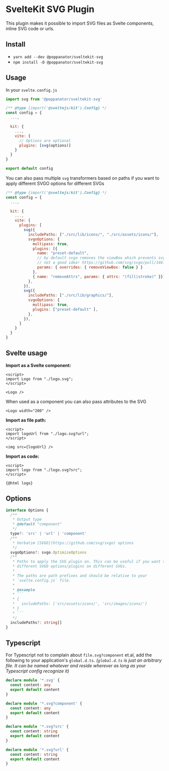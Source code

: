 # SvelteKit SVG Plugin

This plugin makes it possible to import SVG files as Svelte
components, inline SVG code or urls.

## Install

- `yarn add --dev @poppanator/sveltekit-svg`
- `npm install -D @poppanator/sveltekit-svg`

## Usage

In your `svelte.config.js`

```js
import svg from '@poppanator/sveltekit-svg'

/** @type {import('@sveltejs/kit').Config} */
const config = {
  ...,

  kit: {
    ...,
    vite: {
      // Options are optional
      plugins: [svg(options)]
    }
  }
}

export default config
```

You can also pass multiple `svg` transformers based on paths if you want to
apply different SVGO options for different SVGs

```js
/** @type {import('@sveltejs/kit').Config} */
const config = {
  ...,

  kit: {
    ...,
    vite: {
      plugins: [
        svg({
          includePaths: ["./src/lib/icons/", "./src/assets/icons/"],
          svgoOptions: {
            multipass: true,
            plugins: [{
              name: "preset-default", 
              // by default svgo removes the viewBox which prevents svg icons from scaling
              // not a good idea! https://github.com/svg/svgo/pull/1461
              params: { overrides: { removeViewBox: false } } 
            },
            { name: "removeAttrs", params: { attrs: "(fill|stroke)" }}],
          },
        }),
        svg({
          includePaths: ["./src/lib/graphics/"],
          svgoOptions: {
            multipass: true,
            plugins: ["preset-default" ],
          },
        }),
      ]
    }
  }
}
```

## Svelte usage

**Import as a Svelte component:**

```svelte
<script>
import Logo from "./logo.svg";
</script>

<Logo />
```

When used as a component you can also pass attributes to the SVG

```svelte
<Logo width="200" />
```

**Import as file path:**

```svelte
<script>
import logoUrl from "./logo.svg?url";
</script>

<img src={logoUrl} />
```

**Import as code:**

```svelte
<script>
import logo from "./logo.svg?src";
</script>

{@html logo}
```

## Options

````ts
interface Options {
  /**
   * Output type
   * @default "component"
   */
  type?: 'src' | 'url' | 'component'
  /**
   * Verbatim [SVGO](https://github.com/svg/svgo) options
   */
  svgoOptions?: svgo.OptimizeOptions
  /**
   * Paths to apply the SVG plugin on. This can be useful if you want to apply
   * different SVGO options/plugins on different SVGs.
   *
   * The paths are path prefixes and should be relative to your
   * `svelte.config.js` file.
   *
   * @example
   * ```
   * {
   *   includePaths: ['src/assets/icons/', 'src/images/icons/']
   * }
   * ```
   */
  includePaths?: string[]
}
````

## Typescript

For Typescript not to complain about `file.svg?component` et.al, add the
following to your application's `global.d.ts`. _(`global.d.ts` is just an
arbitrary file. It can be named whatever and reside wherever as long as
your Typescript config recognize it)_

```ts
declare module '*.svg' {
  const content: any
  export default content
}

declare module '*.svg?component' {
  const content: any
  export default content
}

declare module '*.svg?src' {
  const content: string
  export default content
}

declare module '*.svg?url' {
  const content: string
  export default content
}
```
